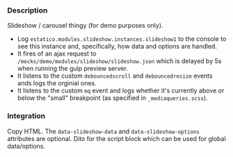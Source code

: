 ### Description

Slideshow / carousel thingy (for demo purposes only).

* Log `estatico.modules.slideshow.instances.slideshow1` to the console to see this instance and, specifically, how data and options are handled.
* It fires of an ajax request to `/mocks/demo/modules/slideshow/slideshow.json` which is delayed by 5s when running the gulp preview server.
* It listens to the custom `debouncedscroll` and `debouncedresize` events ands logs the orginial ones.
* It listens to the custom `mq` event and logs whether it's currently above or below the "small" breakpoint (as specified in `_mediaqueries.scss`).

### Integration

Copy HTML. The `data-slideshow-data` and `data-slideshow-options` attributes are optional. Dito for the script block which can be used for global data/options.
